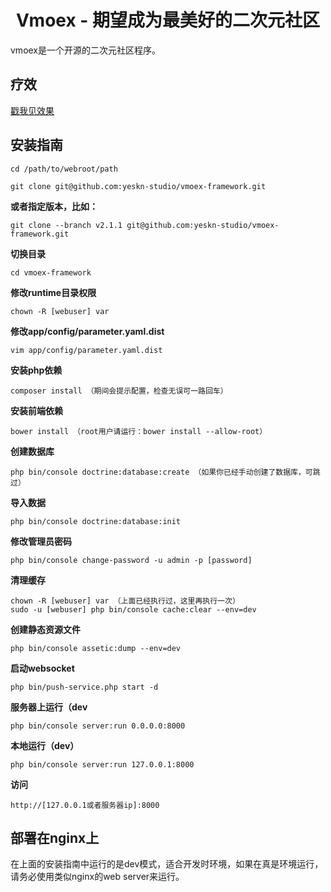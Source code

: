 <div style="text-align:center">
    <h1>Vmoex - 期望成为最美好的二次元社区</h1>
</div>

vmoex是一个开源的二次元社区程序。


## 疗效 

[戳我见效果](https://www.vmoex.com/)

## 安装指南

    cd /path/to/webroot/path
    
    git clone git@github.com:yeskn-studio/vmoex-framework.git

**或者指定版本，比如：**

    git clone --branch v2.1.1 git@github.com:yeskn-studio/vmoex-framework.git
    
**切换目录**

    cd vmoex-framework

**修改runtime目录权限**

    chown -R [webuser] var

**修改app/config/parameter.yaml.dist**

    vim app/config/parameter.yaml.dist

**安装php依赖**

    composer install （期间会提示配置，检查无误可一路回车）

**安装前端依赖**

    bower install （root用户请运行：bower install --allow-root）
    
**创建数据库**

    php bin/console doctrine:database:create （如果你已经手动创建了数据库，可跳过）

**导入数据**

    php bin/console doctrine:database:init

**修改管理员密码**

    php bin/console change-password -u admin -p [password]
    
**清理缓存**

    chown -R [webuser] var （上面已经执行过，这里再执行一次）
    sudo -u [webuser] php bin/console cache:clear --env=dev
    
**创建静态资源文件**

    php bin/console assetic:dump --env=dev
    
**启动websocket**

    php bin/push-service.php start -d

**服务器上运行（dev**

    php bin/console server:run 0.0.0.0:8000

**本地运行（dev）**

    php bin/console server:run 127.0.0.1:8000

**访问**

    http://[127.0.0.1或者服务器ip]:8000

## 部署在nginx上

在上面的安装指南中运行的是dev模式，适合开发时环境，如果在真是环境运行，请务必使用类似nginx的web server来运行。

